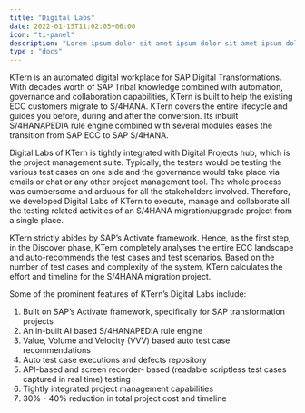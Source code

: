 ```yaml
---
title: "Digital Labs"
date: 2022-01-15T11:02:05+06:00
icon: "ti-panel"
description: "Lorem ipsum dolor sit amet ipsum dolor sit amet ipsum dolor sit amet"
type : "docs"
---
```



KTern is an automated digital workplace for SAP Digital Transformations. With decades worth of SAP Tribal knowledge combined with automation, governance and collaboration capabilities, KTern is built to help the existing ECC customers migrate to S/4HANA. KTern covers the entire lifecycle and guides you before, during and after the conversion. Its inbuilt S/4HANAPEDIA rule engine combined with several modules eases the transition from SAP ECC to SAP S/4HANA.

Digital Labs of KTern is tightly integrated with Digital Projects hub, which is the project management suite. Typically, the testers would be testing the various test cases on one side and the governance would take place via emails or chat or any other project management tool. The whole process was cumbersome and arduous for all the stakeholders involved. Therefore, we developed Digital Labs of KTern to execute, manage and collaborate all the testing related activities of an S/4HANA migration/upgrade project from a single place.

KTern strictly abides by SAP’s Activate framework. Hence, as the first step, in the Discover phase, KTern completely analyses the entire ECC landscape and auto-recommends the test cases and test scenarios. Based on the number of test cases and complexity of the system, KTern calculates the effort and timeline for the S/4HANA migration project.

Some of the prominent features of KTern’s Digital Labs include:

1. Built on SAP’s Activate framework, specifically for SAP transformation projects
2. An in-built AI based S/4HANAPEDIA rule engine
3. Value, Volume and Velocity (VVV) based auto test case recommendations
4. Auto test case executions and defects repository
5. API-based and screen recorder- based (readable scriptless test cases captured in real time) testing
6. Tightly integrated project management capabilities
7. 30% - 40% reduction in total project cost and timeline
